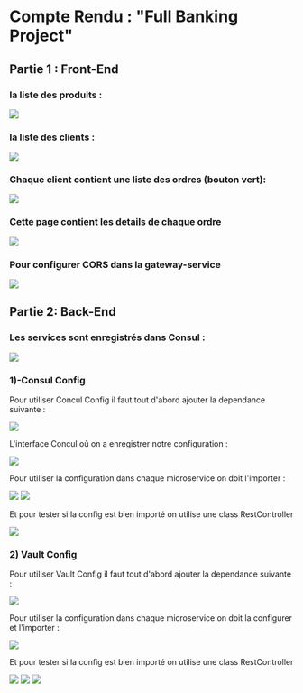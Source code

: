 <h1>Compte Rendu : "Full Banking Project"</h1>
<h2>Partie 1 : Front-End</h2>
<h3>la liste des produits :</h3>
<img src="screenshots/frontendproducts.png">
<h3>la liste des clients :</h3>
<img src="screenshots/fecustomers.png">
<h3>Chaque client contient une liste des ordres (bouton vert):</h3>
<img src="screenshots/feorders.png">
<h3>Cette page contient les details de chaque ordre</h3>
<img src="screenshots/feorderdetails.jpeg">
<h3>Pour configurer CORS dans la gateway-service</h3>
<img src="screenshots/CORS.jpg">
<h2>Partie 2: Back-End</h2>
<h3>Les services sont enregistrés dans Consul :</h3>
<img src="screenshots/backend-consul.jpeg">
<h3>1)-Consul Config</h3>
<p>Pour utiliser Concul Config il faut tout d'abord ajouter la dependance suivante :</p>
<img src="screenshots/consuldependency.jpg">
<p>L'interface Concul où on a enregistrer notre configuration :</p>
<img src="screenshots/bectokens.jpg">
<p>Pour utiliser la configuration dans chaque microservice on doit l'importer :</p>
<img src="screenshots/customersProperties1.jpeg">
<img src="screenshots/customerproperties2.jpeg">
<p>Et pour tester si la config est bien importé on utilise une class RestController</p>
<img src="screenshots/restcontroller.png">
<h3>2) Vault Config</h3>
<p>Pour utiliser Vault Config il faut tout d'abord ajouter la dependance suivante :</p>
<img src="screenshots/vaultdependency.jpeg">
<p>Pour utiliser la configuration dans chaque microservice on doit la configurer et l'importer :</p>
<img src="screenshots/propertiesbilling.png">
<p>Et pour tester si la config est bien importé on utilise une class RestController</p>
<img src="screenshots/myconsulconfig.jpeg">
<img src="screenshots/myvaultconfig.jpeg">
<img src="screenshots/coconfigrestController.jpeg">
